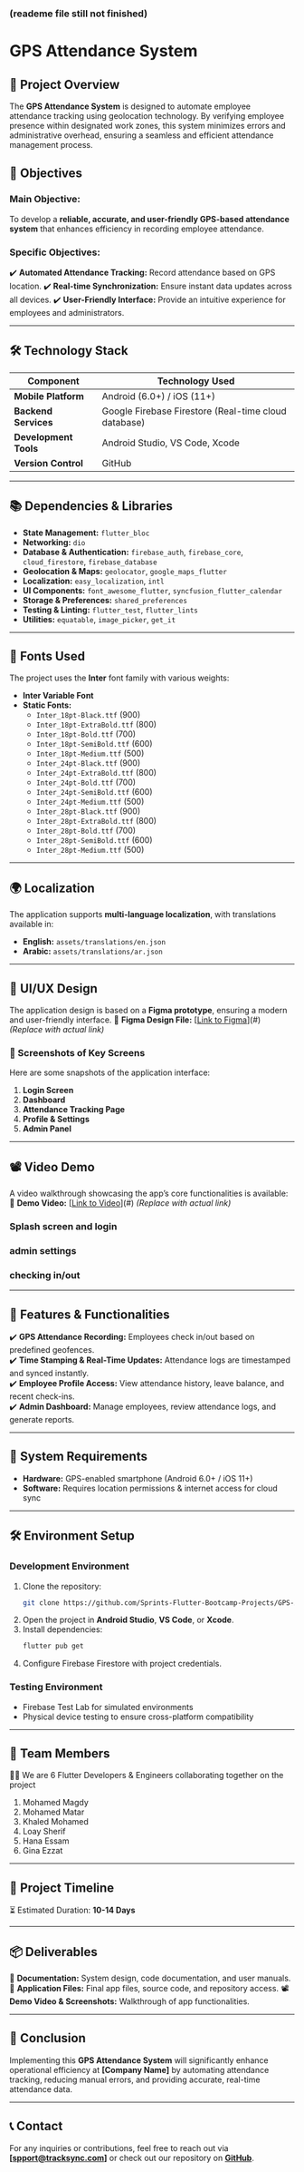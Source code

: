 ### (reademe file still not finished)

# GPS Attendance System

## 📌 Project Overview
The **GPS Attendance System** is designed to automate employee attendance tracking using geolocation technology. By verifying employee presence within designated work zones, this system minimizes errors and administrative overhead, ensuring a seamless and efficient attendance management process.



## 🎯 Objectives
### **Main Objective:**
To develop a **reliable, accurate, and user-friendly GPS-based attendance system** that enhances efficiency in recording employee attendance.

### **Specific Objectives:**
✔️ **Automated Attendance Tracking:** Record attendance based on GPS location.
✔️ **Real-time Synchronization:** Ensure instant data updates across all devices.
✔️ **User-Friendly Interface:** Provide an intuitive experience for employees and administrators.

---

## 🛠️ Technology Stack
| Component  | Technology Used  |
|------------|-----------------|
| **Mobile Platform** | Android (6.0+) / iOS (11+) |
| **Backend Services** | Google Firebase Firestore (Real-time cloud database) |
| **Development Tools** | Android Studio, VS Code, Xcode |
| **Version Control** | GitHub |

---

## 📚 Dependencies & Libraries
- **State Management:** `flutter_bloc`
- **Networking:** `dio`
- **Database & Authentication:** `firebase_auth`, `firebase_core`, `cloud_firestore`, `firebase_database`
- **Geolocation & Maps:** `geolocator`, `google_maps_flutter`
- **Localization:** `easy_localization`, `intl`
- **UI Components:** `font_awesome_flutter`, `syncfusion_flutter_calendar`
- **Storage & Preferences:** `shared_preferences`
- **Testing & Linting:** `flutter_test`, `flutter_lints`
- **Utilities:** `equatable`, `image_picker`, `get_it`

---

## 🎨 Fonts Used
The project uses the **Inter** font family with various weights:
- **Inter Variable Font**
- **Static Fonts:**
  - `Inter_18pt-Black.ttf` (900)
  - `Inter_18pt-ExtraBold.ttf` (800)
  - `Inter_18pt-Bold.ttf` (700)
  - `Inter_18pt-SemiBold.ttf` (600)
  - `Inter_18pt-Medium.ttf` (500)
  - `Inter_24pt-Black.ttf` (900)
  - `Inter_24pt-ExtraBold.ttf` (800)
  - `Inter_24pt-Bold.ttf` (700)
  - `Inter_24pt-SemiBold.ttf` (600)
  - `Inter_24pt-Medium.ttf` (500)
  - `Inter_28pt-Black.ttf` (900)
  - `Inter_28pt-ExtraBold.ttf` (800)
  - `Inter_28pt-Bold.ttf` (700)
  - `Inter_28pt-SemiBold.ttf` (600)
  - `Inter_28pt-Medium.ttf` (500)

---

## 🌍 Localization
The application supports **multi-language localization**, with translations available in:
- **English:** `assets/translations/en.json`
- **Arabic:** `assets/translations/ar.json`

---

## 🎨 UI/UX Design
The application design is based on a **Figma prototype**, ensuring a modern and user-friendly interface. 
📌 **Figma Design File:** [[Link to Figma](https://www.figma.com/design/7LhsecbOMxe8J1yfy0jOQ7/GPS-Attendance?node-id=4-17868)](#) *(Replace with actual link)*

### 📸 Screenshots of Key Screens
Here are some snapshots of the application interface:
1. **Login Screen**
2. **Dashboard**
3. **Attendance Tracking Page**
4. **Profile & Settings**
5. **Admin Panel**

---

## 📽️ Video Demo
A video walkthrough showcasing the app’s core functionalities is available: 
📌 **Demo Video:** [[Link to Video](https://drive.google.com/file/d/13rrHQZPvTE4dlmxH8SgnBbfOK1TDERrQ/view?usp=sharing)](#) *(Replace with actual link)*

### Splash screen and login

### admin settings

### checking in/out

---

## 🚀 Features & Functionalities
✔️ **GPS Attendance Recording:** Employees check in/out based on predefined geofences.  
✔️ **Time Stamping & Real-Time Updates:** Attendance logs are timestamped and synced instantly.  
✔️ **Employee Profile Access:** View attendance history, leave balance, and recent check-ins.  
✔️ **Admin Dashboard:** Manage employees, review attendance logs, and generate reports.  

---

## 🔧 System Requirements
- **Hardware:** GPS-enabled smartphone (Android 6.0+ / iOS 11+)
- **Software:** Requires location permissions & internet access for cloud sync

---

## 🛠 Environment Setup
### **Development Environment**
1. Clone the repository:
   ```sh
   git clone https://github.com/Sprints-Flutter-Bootcamp-Projects/GPS-Attendance-App.git
   ```
2. Open the project in **Android Studio**, **VS Code**, or **Xcode**.
3. Install dependencies:
   ```sh
   flutter pub get
   ```
4. Configure Firebase Firestore with project credentials.

### **Testing Environment**
- Firebase Test Lab for simulated environments
- Physical device testing to ensure cross-platform compatibility

---

## 👥 Team Members
👨‍💻 We are 6 Flutter Developers & Engineers collaborating together on the project
1. Mohamed Magdy
2. Mohamed Matar
3. Khaled Mohamed
4. Loay Sherif
5. Hana Essam
6. Gina Ezzat

---

## 📅 Project Timeline
⏳ Estimated Duration: **10-14 Days**

---

## 📦 Deliverables
📄 **Documentation:** System design, code documentation, and user manuals.  
📂 **Application Files:** Final app files, source code, and repository access.
📽️ **Demo Video & Screenshots:** Walkthrough of app functionalities.

---

## 📌 Conclusion
Implementing this **GPS Attendance System** will significantly enhance operational efficiency at **[Company Name]** by automating attendance tracking, reducing manual errors, and providing accurate, real-time attendance data.

---

## 📞 Contact
For any inquiries or contributions, feel free to reach out via **[spport@tracksync.com]** or check out our repository on **[GitHub](https://github.com/Sprints-Flutter-Bootcamp-Projects/GPS-Attendance-App.git)**.
